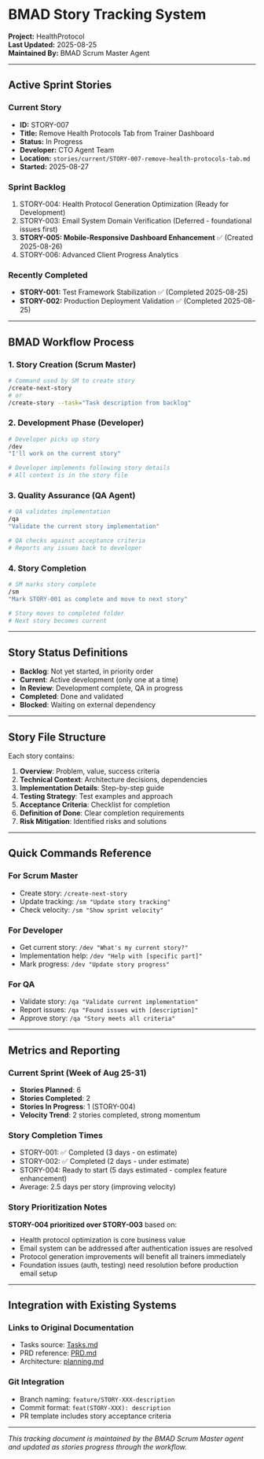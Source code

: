 # BMAD Story Tracking System

**Project:** HealthProtocol  
**Last Updated:** 2025-08-25  
**Maintained By:** BMAD Scrum Master Agent  

---

## Active Sprint Stories

### Current Story
- **ID:** STORY-007  
- **Title:** Remove Health Protocols Tab from Trainer Dashboard
- **Status:** In Progress
- **Developer:** CTO Agent Team
- **Location:** `stories/current/STORY-007-remove-health-protocols-tab.md`
- **Started:** 2025-08-27

### Sprint Backlog
1. STORY-004: Health Protocol Generation Optimization (Ready for Development)
2. STORY-003: Email System Domain Verification (Deferred - foundational issues first)
3. **STORY-005: Mobile-Responsive Dashboard Enhancement** ✅ (Created 2025-08-26)
4. STORY-006: Advanced Client Progress Analytics

### Recently Completed
- **STORY-001:** Test Framework Stabilization ✅ (Completed 2025-08-25)
- **STORY-002:** Production Deployment Validation ✅ (Completed 2025-08-25)

---

## BMAD Workflow Process

### 1. Story Creation (Scrum Master)
```bash
# Command used by SM to create story
/create-next-story
# or
/create-story --task="Task description from backlog"
```

### 2. Development Phase (Developer)
```bash
# Developer picks up story
/dev
"I'll work on the current story"

# Developer implements following story details
# All context is in the story file
```

### 3. Quality Assurance (QA Agent)
```bash
# QA validates implementation
/qa
"Validate the current story implementation"

# QA checks against acceptance criteria
# Reports any issues back to developer
```

### 4. Story Completion
```bash
# SM marks story complete
/sm
"Mark STORY-001 as complete and move to next story"

# Story moves to completed folder
# Next story becomes current
```

---

## Story Status Definitions

- **Backlog**: Not yet started, in priority order
- **Current**: Active development (only one at a time)
- **In Review**: Development complete, QA in progress
- **Completed**: Done and validated
- **Blocked**: Waiting on external dependency

---

## Story File Structure

Each story contains:
1. **Overview**: Problem, value, success criteria
2. **Technical Context**: Architecture decisions, dependencies
3. **Implementation Details**: Step-by-step guide
4. **Testing Strategy**: Test examples and approach
5. **Acceptance Criteria**: Checklist for completion
6. **Definition of Done**: Clear completion requirements
7. **Risk Mitigation**: Identified risks and solutions

---

## Quick Commands Reference

### For Scrum Master
- Create story: `/create-next-story`
- Update tracking: `/sm "Update story tracking"`
- Check velocity: `/sm "Show sprint velocity"`

### For Developer
- Get current story: `/dev "What's my current story?"`
- Implementation help: `/dev "Help with [specific part]"`
- Mark progress: `/dev "Update story progress"`

### For QA
- Validate story: `/qa "Validate current implementation"`
- Report issues: `/qa "Found issues with [description]"`
- Approve story: `/qa "Story meets all criteria"`

---

## Metrics and Reporting

### Current Sprint (Week of Aug 25-31)
- **Stories Planned**: 6
- **Stories Completed**: 2
- **Stories In Progress**: 1 (STORY-004)
- **Velocity Trend**: 2 stories completed, strong momentum

### Story Completion Times
- STORY-001: ✅ Completed (3 days - on estimate)
- STORY-002: ✅ Completed (2 days - under estimate) 
- STORY-004: Ready to start (5 days estimated - complex feature enhancement)
- Average: 2.5 days per story (improving velocity)

### Story Prioritization Notes
**STORY-004 prioritized over STORY-003** based on:
- Health protocol optimization is core business value
- Email system can be addressed after authentication issues are resolved
- Protocol generation improvements will benefit all trainers immediately
- Foundation issues (auth, testing) need resolution before production email setup

---

## Integration with Existing Systems

### Links to Original Documentation
- Tasks source: [Tasks.md](../Tasks.md)
- PRD reference: [PRD.md](../PRD.md)
- Architecture: [planning.md](../planning.md)

### Git Integration
- Branch naming: `feature/STORY-XXX-description`
- Commit format: `feat(STORY-XXX): description`
- PR template includes story acceptance criteria

---

_This tracking document is maintained by the BMAD Scrum Master agent and updated as stories progress through the workflow._
